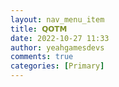 ```yaml
---
layout: nav_menu_item
title: 𝗤𝗢𝗧𝗠
date: 2022-10-27 11:33
author: yeahgamesdevs
comments: true
categories: [Primary]
---
```


